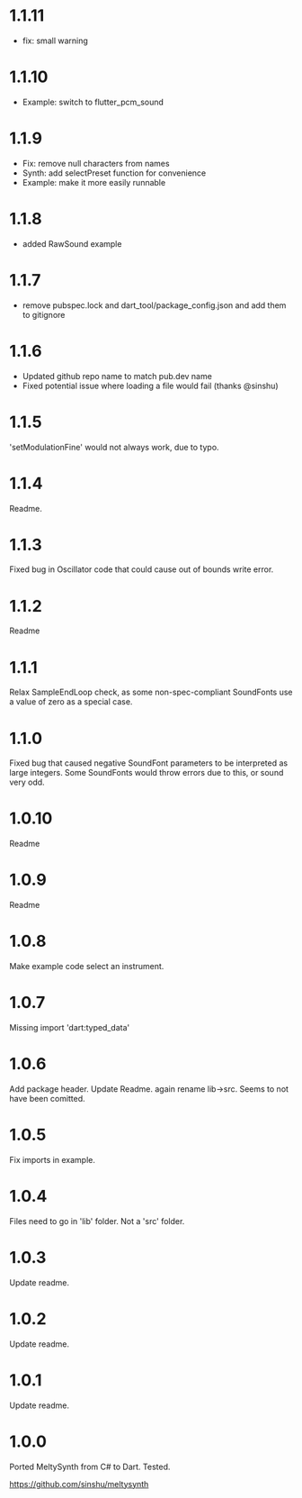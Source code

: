 # 1.1.11
- fix: small warning

# 1.1.10
- Example: switch to flutter_pcm_sound

# 1.1.9
- Fix: remove null characters from names
- Synth: add selectPreset function for convenience
- Example: make it more easily runnable

# 1.1.8

- added RawSound example

# 1.1.7

- remove pubspec.lock and dart_tool/package_config.json and add them to gitignore

# 1.1.6

- Updated github repo name to match pub.dev name
- Fixed potential issue where loading a file would fail (thanks @sinshu)

# 1.1.5

'setModulationFine' would not always work, due to typo.

# 1.1.4

Readme.

# 1.1.3

Fixed bug in Oscillator code that could cause out of bounds write error.

# 1.1.2

Readme

# 1.1.1

Relax SampleEndLoop check, as some non-spec-compliant SoundFonts use a value of zero as a special case.

# 1.1.0

Fixed bug that caused negative SoundFont parameters to be interpreted as large integers. Some SoundFonts would throw errors due to this, or sound very odd.

# 1.0.10

Readme

# 1.0.9

Readme

# 1.0.8

Make example code select an instrument.

# 1.0.7

Missing import 'dart:typed_data' 

# 1.0.6

Add package header. Update Readme. again rename lib->src. Seems to not have been comitted. 

# 1.0.5

Fix imports in example.

# 1.0.4

Files need to go in 'lib' folder. Not a 'src' folder.

# 1.0.3

Update readme.

# 1.0.2

Update readme.

# 1.0.1

Update readme.

# 1.0.0

Ported MeltySynth from C# to Dart. Tested.

https://github.com/sinshu/meltysynth

